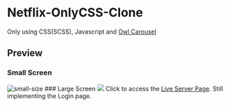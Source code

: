 # Netflix-OnlyCSS-Clone
Only using CSS(SCSS), Javascript and <a href='https://owlcarousel2.github.io/OwlCarousel2/'>Owl Carousel</a>
## Preview
### Small Screen
<image src='https://user-images.githubusercontent.com/38855938/187006749-3e221645-0579-49e8-b376-f731a45196cb.png' alt='small-size'/>
### Large Screen
<image src='https://user-images.githubusercontent.com/38855938/187006980-651ba72f-5268-4c0e-b61b-d9ea0c57e511.png'/>
Click to access the <a href="https://hecris10.github.io/Netflix-OnlyCSS-Clone/home.html">Live Server Page</a>.
Still implementing the Login page.

